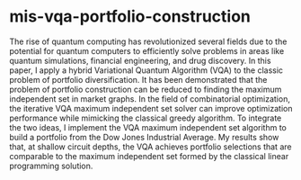 # mis-vqa-portfolio-construction
The rise of quantum computing has revolutionized several fields due to the potential for quantum computers to efficiently solve problems in areas like quantum simulations, financial engineering, and drug discovery. In this paper, I apply a hybrid Variational Quantum Algorithm (VQA) to the classic problem of portfolio diversification. It has been demonstrated that the problem of portfolio construction can be reduced to finding the maximum independent set in market graphs. In the field of combinatorial optimization, the iterative VQA maximum independent set solver can improve optimization performance while mimicking the classical greedy algorithm. To integrate the two ideas, I implement the VQA maximum independent set algorithm to build a portfolio from the Dow Jones Industrial Average. My results show that, at shallow circuit depths, the VQA achieves portfolio selections that are comparable to the maximum independent set formed by the classical linear programming solution. 
